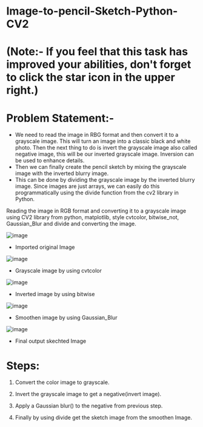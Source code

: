 # Image-to-pencil-Sketch-Python-CV2

# (Note:- If you feel that this task has improved your abilities, don't forget to click the star icon in the upper right.)

# Problem Statement:-
* We need to read the image in RBG format and then convert it to a grayscale image. This will turn an image into a classic black and white photo.
Then the next thing to do is invert the grayscale image also called negative image, this will be our inverted grayscale image. Inversion can be used to enhance details.
* Then we can finally create the pencil sketch by mixing the grayscale image with the inverted blurry image.
* This can be done by dividing the grayscale image by the inverted blurry image. Since images are just arrays, we can easily do this programmatically using the divide function from the cv2 library in Python.



Reading the image in RGB format and converting it to a grayscale image using CV2 library from python, matplotlib, style cvtcolor, bitwise_not, Gaussian_Blur and divide and converting the image.

![image](https://user-images.githubusercontent.com/112110549/192283663-6051f8d8-c5c7-463f-94e7-2f3dd224deb8.png)

* Imported original Image

![image](https://user-images.githubusercontent.com/112110549/192283851-35b3c883-2261-4ed7-a1dd-f6d677a617a9.png)

* Grayscale image by using cvtcolor

![image](https://user-images.githubusercontent.com/112110549/192284042-373a9c7d-a552-4aab-83e8-5fb9e325d563.png)

* Inverted image by using bitwise

![image](https://user-images.githubusercontent.com/112110549/192284183-a511b5e5-aabb-47bd-b809-2581bbbc681b.png)

* Smoothen image by using Gaussian_Blur

![image](https://user-images.githubusercontent.com/112110549/192284338-943e90cf-3043-4115-95ea-0c82f392d45e.png)

* Final output skechted Image

# Steps: 
1) Convert the color image to grayscale.

2) Invert the grayscale image to get a negative(invert image).

3) Apply a Gaussian blur() to the negative from previous step.

4) Finally by using divide get the sketch image from the smoothen Image.
